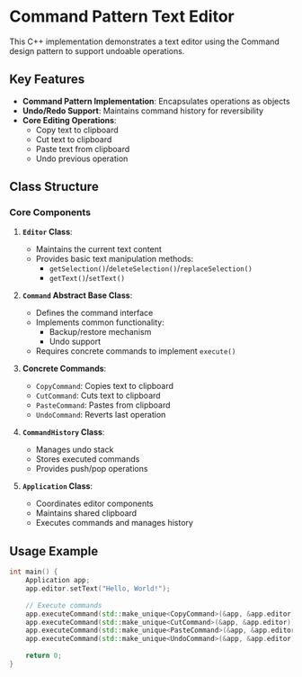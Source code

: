 # Command Pattern Text Editor

This C++ implementation demonstrates a text editor using the Command design pattern to support undoable operations.

## Key Features

- **Command Pattern Implementation**: Encapsulates operations as objects
- **Undo/Redo Support**: Maintains command history for reversibility
- **Core Editing Operations**:
  - Copy text to clipboard
  - Cut text to clipboard
  - Paste text from clipboard
  - Undo previous operation

## Class Structure

### Core Components

1. **`Editor` Class**:
   - Maintains the current text content
   - Provides basic text manipulation methods:
     - `getSelection()`/`deleteSelection()`/`replaceSelection()`
     - `getText()`/`setText()`

2. **`Command` Abstract Base Class**:
   - Defines the command interface
   - Implements common functionality:
     - Backup/restore mechanism
     - Undo support
   - Requires concrete commands to implement `execute()`

3. **Concrete Commands**:
   - `CopyCommand`: Copies text to clipboard
   - `CutCommand`: Cuts text to clipboard
   - `PasteCommand`: Pastes from clipboard
   - `UndoCommand`: Reverts last operation

4. **`CommandHistory` Class**:
   - Manages undo stack
   - Stores executed commands
   - Provides push/pop operations

5. **`Application` Class**:
   - Coordinates editor components
   - Maintains shared clipboard
   - Executes commands and manages history

## Usage Example

```cpp
int main() {
    Application app;
    app.editor.setText("Hello, World!");
    
    // Execute commands
    app.executeCommand(std::make_unique<CopyCommand>(&app, &app.editor));
    app.executeCommand(std::make_unique<CutCommand>(&app, &app.editor));
    app.executeCommand(std::make_unique<PasteCommand>(&app, &app.editor));
    app.executeCommand(std::make_unique<UndoCommand>(&app, &app.editor));
    
    return 0;
}

